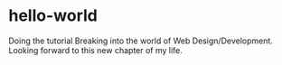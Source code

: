 # hello-world
Doing the tutorial
Breaking into the world of Web Design/Development. Looking forward to this new chapter of my life.
